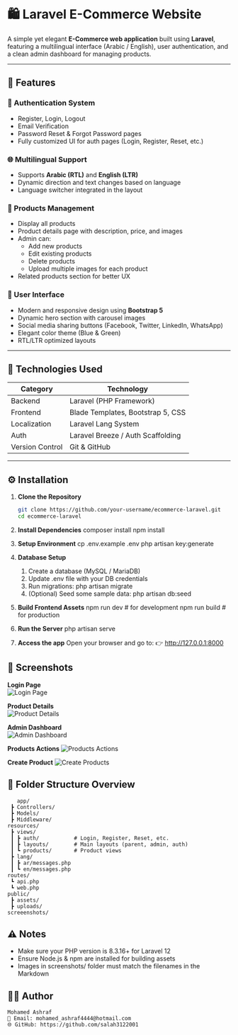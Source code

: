 # 🛍️ Laravel E-Commerce Website

A simple yet elegant **E-Commerce web application** built using **Laravel**, featuring a multilingual interface (Arabic / English), user authentication, and a clean admin dashboard for managing products.

---

## 🚀 Features

### 👤 Authentication System
- Register, Login, Logout  
- Email Verification  
- Password Reset & Forgot Password pages  
- Fully customized UI for auth pages (Login, Register, Reset, etc.)

### 🌐 Multilingual Support
- Supports **Arabic (RTL)** and **English (LTR)**  
- Dynamic direction and text changes based on language  
- Language switcher integrated in the layout  

### 🛒 Products Management
- Display all products  
- Product details page with description, price, and images  
- Admin can:
  - Add new products  
  - Edit existing products  
  - Delete products  
  - Upload multiple images for each product  
- Related products section for better UX  

### 💬 User Interface
- Modern and responsive design using **Bootstrap 5**  
- Dynamic hero section with carousel images  
- Social media sharing buttons (Facebook, Twitter, LinkedIn, WhatsApp)  
- Elegant color theme (Blue & Green)  
- RTL/LTR optimized layouts  

---

## 🧠 Technologies Used

| Category | Technology |
|-----------|-------------|
| Backend | Laravel (PHP Framework) |
| Frontend | Blade Templates, Bootstrap 5, CSS |
| Localization | Laravel Lang System |
| Auth | Laravel Breeze / Auth Scaffolding |
| Version Control | Git & GitHub |

---

## ⚙️ Installation

1. **Clone the Repository**
   ```bash
   git clone https://github.com/your-username/ecommerce-laravel.git
   cd ecommerce-laravel

2. **Install Dependencies**
   composer install
   npm install
   
3. **Setup Environment**
   cp .env.example .env
   php artisan key:generate

4. **Database Setup**  
   1. Create a database (MySQL / MariaDB)
   2. Update .env file with your DB credentials
   3. Run migrations: php artisan migrate
   4. (Optional) Seed some sample data: php artisan db:seed
      
5. **Build Frontend Assets**
   npm run dev   # for development
   npm run build # for production

6. **Run the Server**
   php artisan serve

7. **Access the app**
    Open your browser and go to:
       👉 http://127.0.0.1:8000
   
   
 ## 📸 Screenshots
   **Login Page**  
        ![Login Page](screenshots/login.png)
        
   **Product Details**  
        ![Product Details](screenshots/product-details.png)
        
   **Admin Dashboard**  
        ![Admin Dashboard](screenshots/admin-panel.png)

   **Products Actions**
        ![Products Actions](screenshots/admin-products.png)

   **Create Product**
       ![Create Products](screenshots/add-product.png)

## 🧩 Folder Structure Overview
       app/
     ┣ Controllers/
     ┣ Models/
     ┣ Middleware/
    resources/
     ┣ views/
     ┃ ┣ auth/           # Login, Register, Reset, etc.
     ┃ ┣ layouts/        # Main layouts (parent, admin, auth)
     ┃ ┗ products/       # Product views
     ┣ lang/
     ┃ ┣ ar/messages.php
     ┃ ┗ en/messages.php
    routes/
     ┗ api.php
     ┗ web.php
    public/
     ┣ assets/
     ┣ uploads/
    screeenshots/
      
## ⚠️ Notes
   - Make sure your PHP version is 8.3.16+ for Laravel 12
   - Ensure Node.js & npm are installed for building assets
   - Images in screenshots/ folder must match the filenames in the Markdown

## 🧑‍💻 Author
    Mohamed Ashraf
    📧 Email: mohamed_ashraf4444@hotmail.com
    🌐 GitHub: https://github.com/salah3122001

   
